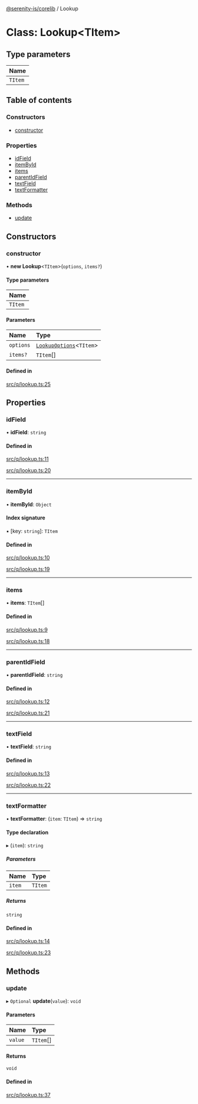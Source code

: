 [@serenity-is/corelib](../README.md) / Lookup

# Class: Lookup<TItem\>

## Type parameters

| Name |
| :------ |
| `TItem` |

## Table of contents

### Constructors

- [constructor](Lookup.md#constructor)

### Properties

- [idField](Lookup.md#idfield)
- [itemById](Lookup.md#itembyid)
- [items](Lookup.md#items)
- [parentIdField](Lookup.md#parentidfield)
- [textField](Lookup.md#textfield)
- [textFormatter](Lookup.md#textformatter)

### Methods

- [update](Lookup.md#update)

## Constructors

### constructor

• **new Lookup**<`TItem`\>(`options`, `items?`)

#### Type parameters

| Name |
| :------ |
| `TItem` |

#### Parameters

| Name | Type |
| :------ | :------ |
| `options` | [`LookupOptions`](../interfaces/LookupOptions.md)<`TItem`\> |
| `items?` | `TItem`[] |

#### Defined in

[src/q/lookup.ts:25](https://github.com/serenity-is/serenity/blob/master/packages/corelib/src/q/lookup.ts#L25)

## Properties

### idField

• **idField**: `string`

#### Defined in

[src/q/lookup.ts:11](https://github.com/serenity-is/serenity/blob/master/packages/corelib/src/q/lookup.ts#L11)

[src/q/lookup.ts:20](https://github.com/serenity-is/serenity/blob/master/packages/corelib/src/q/lookup.ts#L20)

___

### itemById

• **itemById**: `Object`

#### Index signature

▪ [key: `string`]: `TItem`

#### Defined in

[src/q/lookup.ts:10](https://github.com/serenity-is/serenity/blob/master/packages/corelib/src/q/lookup.ts#L10)

[src/q/lookup.ts:19](https://github.com/serenity-is/serenity/blob/master/packages/corelib/src/q/lookup.ts#L19)

___

### items

• **items**: `TItem`[]

#### Defined in

[src/q/lookup.ts:9](https://github.com/serenity-is/serenity/blob/master/packages/corelib/src/q/lookup.ts#L9)

[src/q/lookup.ts:18](https://github.com/serenity-is/serenity/blob/master/packages/corelib/src/q/lookup.ts#L18)

___

### parentIdField

• **parentIdField**: `string`

#### Defined in

[src/q/lookup.ts:12](https://github.com/serenity-is/serenity/blob/master/packages/corelib/src/q/lookup.ts#L12)

[src/q/lookup.ts:21](https://github.com/serenity-is/serenity/blob/master/packages/corelib/src/q/lookup.ts#L21)

___

### textField

• **textField**: `string`

#### Defined in

[src/q/lookup.ts:13](https://github.com/serenity-is/serenity/blob/master/packages/corelib/src/q/lookup.ts#L13)

[src/q/lookup.ts:22](https://github.com/serenity-is/serenity/blob/master/packages/corelib/src/q/lookup.ts#L22)

___

### textFormatter

• **textFormatter**: (`item`: `TItem`) => `string`

#### Type declaration

▸ (`item`): `string`

##### Parameters

| Name | Type |
| :------ | :------ |
| `item` | `TItem` |

##### Returns

`string`

#### Defined in

[src/q/lookup.ts:14](https://github.com/serenity-is/serenity/blob/master/packages/corelib/src/q/lookup.ts#L14)

[src/q/lookup.ts:23](https://github.com/serenity-is/serenity/blob/master/packages/corelib/src/q/lookup.ts#L23)

## Methods

### update

▸ `Optional` **update**(`value`): `void`

#### Parameters

| Name | Type |
| :------ | :------ |
| `value` | `TItem`[] |

#### Returns

`void`

#### Defined in

[src/q/lookup.ts:37](https://github.com/serenity-is/serenity/blob/master/packages/corelib/src/q/lookup.ts#L37)
